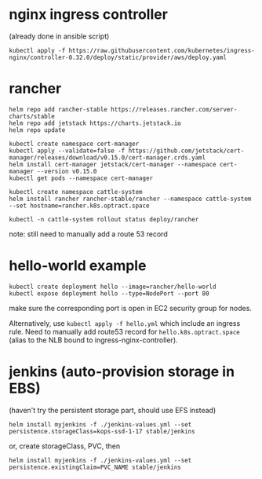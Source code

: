 # nginx ingress controller
(already done in ansible script)
```
kubectl apply -f https://raw.githubusercontent.com/kubernetes/ingress-nginx/controller-0.32.0/deploy/static/provider/aws/deploy.yaml
```

# rancher
```
helm repo add rancher-stable https://releases.rancher.com/server-charts/stable
helm repo add jetstack https://charts.jetstack.io
helm repo update

kubectl create namespace cert-manager
kubectl apply --validate=false -f https://github.com/jetstack/cert-manager/releases/download/v0.15.0/cert-manager.crds.yaml
helm install cert-manager jetstack/cert-manager --namespace cert-manager --version v0.15.0
kubectl get pods --namespace cert-manager

kubectl create namespace cattle-system
helm install rancher rancher-stable/rancher --namespace cattle-system --set hostname=rancher.k8s.optract.space

kubectl -n cattle-system rollout status deploy/rancher
```

note: still need to manually add a route 53 record

# hello-world example
```
kubectl create deployment hello --image=rancher/hello-world
kubectl expose deployment hello --type=NodePort --port 80
```
make sure the corresponding port is open in EC2 security group for nodes.

Alternatively, use `kubectl apply -f hello.yml` which include an ingress rule. Need to manually add
route53 record for `hello.k8s.optract.space` (alias to the NLB bound to ingress-nginx-controller).

# jenkins (auto-provision storage in EBS)
(haven't try the persistent storage part, should use EFS instead)
```
helm install myjenkins -f ./jenkins-values.yml --set persistence.storageClass=kops-ssd-1-17 stable/jenkins
```
or, create storageClass, PVC, then
```
helm install myjenkins -f ./jenkins-values.yml --set persistence.existingClaim=PVC_NAME stable/jenkins
```

